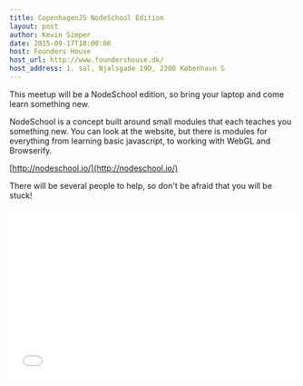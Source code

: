 ```yaml
---
title: CopenhagenJS NodeSchool Edition
layout: post
author: Kevin Simper
date: 2015-09-17T18:00:00
host: Founders House
host_url: http://www.foundershouse.dk/
host_address: 1. sal, Njalsgade 19D, 2300 København S
---
```


This meetup will be a NodeSchool edition, so bring your laptop and come learn
something new.

NodeSchool is a concept built around small modules that each teaches you
something new. You can look at the website, but there is modules for everything
from learning basic javascript, to working with WebGL and Browserify.

[http://nodeschool.io/](http://nodeschool.io/)

There will be several people to help, so don't be afraid that you will be stuck!

<iframe  src="//eventbrite.com/tickets-external?eid=18618613775&ref=etckt" frameborder="0" height="300" width="100%" seamless="seamless" scrolling="auto" allowtransparency="true"></iframe>
